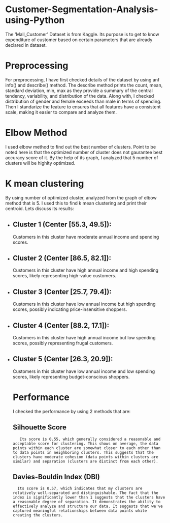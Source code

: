 # Customer-Segmentation-Analysis-using-Python
The 'Mall_Customer' Dataset is from Kaggle. Its purpose is to get to know expenditure of customer based on certain parameters that are already declared in dataset.

# Preprocessing
For preprocessing, I have first checked details of the dataset by using anf info() and describe() method. The describe method prints the count, mean, standard deviation, min, max as they provide a summary of the central tendency, 
variability, and distribution of the data. Along with, I checked distribution of gender and female exceeds than male in terms of spending. Then I standarize the feature to ensures that all features have a consistent scale, making it 
easier to compare and analyze them.

# Elbow Method
I used elbow method to find out the best number of clusters. Point to be noted here is that the optimized number of cluster does not gaurantee best accuracy score of it. By the help of its graph, I analyzed that 5 number of clusters 
will be highlty optimized.

# K mean clustering
By using number of optimized cluster, analyzed from the graph of elbow method that is 5. I used this to find k mean clustering and print their centroid. Lets discuss its results:
  * ## Cluster 1 (Center [55.3, 49.5]):
       Customers in this cluster have moderate annual income and spending scores.
  * ## Cluster 2 (Center [86.5, 82.1]):
       Customers in this cluster have high annual income and high spending scores, likely representing high-value customers.
  * ## Cluster 3 (Center [25.7, 79.4]):
       Customers in this cluster have low annual income but high spending scores, possibly indicating price-insensitive shoppers.
  * ## Cluster 4 (Center [88.2, 17.1]):
       Customers in this cluster have high annual income but low spending scores, possibly representing frugal customers.
  * ## Cluster 5 (Center [26.3, 20.9]):
       Customers in this cluster have low annual income and low spending scores, likely representing budget-conscious shoppers.
    # Performance
      I checked the performance by using 2 methods that are:
       ## Silhouette Score
           Its score is 0.55, which generally considered a reasonable and acceptable score for clustering. This shows on average, the data points within each cluster are somewhat closer to each other than to data points in neighboring clusters. This suggests that the clusters have moderate cohesion (data points within clusters are similar) and separation (clusters are distinct from each other).
      ## Davies-Bouldin Index (DBI)
          Its score is 0.57, which indicates that my clusters are relatively well-separated and distinguishable. The fact that the index is significantly lower than 1 suggests that the clusters have a reasonable degree of separation. It demonstrates the ability to effectively analyze and structure our data. It suggests that we've captured meaningful relationships between data points while creating the clusters.
